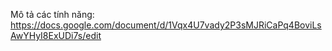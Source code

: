Mô tả các tính năng: https://docs.google.com/document/d/1Vqx4U7vady2P3sMJRiCaPq4BoviLsAwYHyI8ExUDi7s/edit

